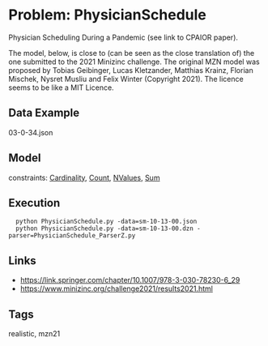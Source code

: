 # Problem: PhysicianSchedule

Physician Scheduling During a Pandemic (see link to CPAIOR paper).

The model, below, is close to (can be seen as the close translation of) the one submitted to the 2021 Minizinc challenge.
The original MZN model was proposed by Tobias Geibinger, Lucas Kletzander, Matthias Krainz, Florian Mischek, Nysret Musliu and Felix Winter (Copyright 2021).
The licence seems to be like a MIT Licence.

## Data Example
  03-0-34.json

## Model
  constraints: [Cardinality](https://pycsp.org/documentation/constraints/Cardinality), [Count](https://pycsp.org/documentation/constraints/Count), [NValues](https://pycsp.org/documentation/constraints/NValues), [Sum](https://pycsp.org/documentation/constraints/Sum)

## Execution
```
  python PhysicianSchedule.py -data=sm-10-13-00.json
  python PhysicianSchedule.py -data=sm-10-13-00.dzn -parser=PhysicianSchedule_ParserZ.py
```

## Links
  - https://link.springer.com/chapter/10.1007/978-3-030-78230-6_29
  - https://www.minizinc.org/challenge2021/results2021.html

## Tags
  realistic, mzn21
